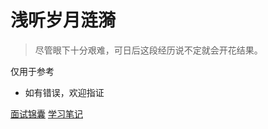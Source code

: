 
# 浅听岁月涟漪

> 尽管眼下十分艰难，可日后这段经历说不定就会开花结果。

 仅用于参考
- 如有错误，欢迎指证

[面试锦囊](/md/面试锦囊/README)
[学习笔记](/README.md)
